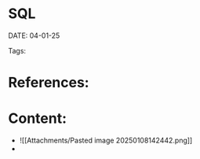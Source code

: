 
# SQL


DATE:  04-01-25


Tags:

# References:




# Content:
- ![[Attachments/Pasted image 20250108142442.png]]
- 

